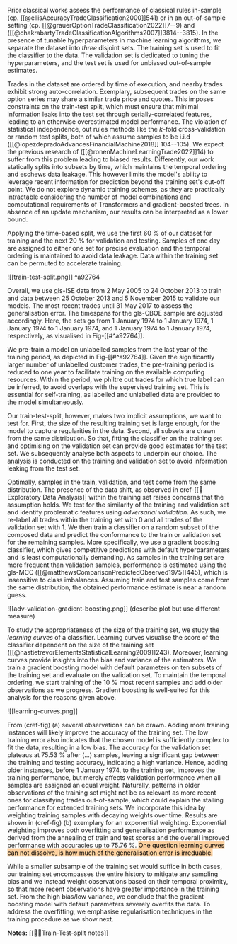 Prior classical works assess the performance of classical rules in-sample (cp. [[@ellisAccuracyTradeClassification2000]]541) or in an out-of-sample setting (cp. [[@grauerOptionTradeClassification2022]]7--9) and ([[@chakrabartyTradeClassificationAlgorithms2007]]3814--3815).  In the presence of tunable hyperparameters in machine learning algorithms, we separate the dataset into *three* disjoint sets. The training set is used to fit the classifier to the data. The validation set is dedicated to tuning the hyperparameters, and the test set is used for unbiased out-of-sample estimates. 

Trades in the dataset are ordered by time of execution, and nearby trades exhibit strong auto-correlation. Exemplary, subsequent trades on the same option series may share a similar trade price and quotes. This imposes constraints on the train-test split, which must ensure that minimal information leaks into the test set through serially-correlated features, leading to an otherwise overestimated model performance. The violation of statistical independence, out rules methods like the $k$-fold cross-validation or random test splits, both of which assume samples to be i.i.d ([[@lopezdepradoAdvancesFinancialMachine2018]] 104--105). We expect the previous research of ([[@ronenMachineLearningTrade2022]]14) to suffer from this problem leading to biased results. Differently, our work statically splits into subsets by time, which maintains the temporal ordering and eschews data leakage. This however limits the model's ability to leverage recent information for prediction beyond the training set's cut-off point. We do not explore dynamic training schemes, as they are practically intractable considering the number of model combinations and computational requirements of Transformers and gradient-boosted trees. In absence of an update mechanism, our results can be interpreted as a lower bound.

Applying the time-based split, we use the first 60 % of our dataset for training and the next 20 % for validation and testing. Samples of one day are assigned to either one set for precise evaluation and the temporal ordering is maintained to avoid data leakage. Data within the training set can be permuted to accelerate training.

![[train-test-split.png]] ^a92764 

Overall,  we use gls-ISE data from 2 May 2005 to 24 October 2013 to train and data between 25 October 2013 and 5 November 2015 to validate our models. The most recent trades until 31 May 2017 to assess the generalisation error. The timespans for the gls-CBOE sample are adjusted accordingly. Here, the sets go from 1 January 1974 to 1 January 1974, 1 January 1974 to 1 January 1974, and 1 January 1974 to 1 January 1974, respectively, as visualised in Fig-[[#^a92764]].

We pre-train a model on unlabelled samples from the last year of the training period, as depicted in Fig-[[#^a92764]]. Given the significantly larger number of unlabelled customer trades, the pre-training period is reduced to one year to facilitate training on the available computing resources. Within the period, we philtre out trades for which true label can be inferred, to avoid overlaps with the supervised training set. This is essential for self-training, as labelled and unlabelled data are provided to the model simultaneously. 

Our train-test-split, however, makes two implicit assumptions, we want to test for. First, the size of the resulting training set is large enough, for the model to capture regularities in the data. Second, all subsets are drawn from the same distribution. So that, fitting the classifier on the training set and optimising on the validation set can provide good estimates for the test set.  We subsequently analyse both aspects to underpin our choice. The analysis is conducted on the training and validation set to avoid information leaking from the test set.

Optimally, samples in the train, validation, and test come from the same distribution. The presence of the data shift, as observed in cref-[[🚏Exploratory Data Analysis]] within the training set raises concerns that the assumption holds. We test for the similarity of the training and validation set and identify problematic features using *adversarial validation*. As such, we re-label all trades within the training set with 0 and all trades of the validation set with 1. We then train a classifier on a random subset of the composed data and predict the conformance to the train or validation set for the remaining samples. More specifically, we use a gradient boosting classifier, which gives competitive predictions with default hyperparameters and is least computationally demanding. As samples in the training set are more frequent than validation samples, performance is estimated using the gls-MCC ([[@matthewsComparisonPredictedObserved1975]]445), which is insensitive to class imbalances. Assuming train and test samples come from the same distribution, the obtained performance estimate is near a random guess.


![[adv-validation-gradient-boosting.png]]
(describe plot but use different measure)

To study the appropriateness of the size of the training set, we study the *learning curves* of a classifier. Learning curves visualise the score of the classifier dependent on the size of the training set ([[@hastietrevorElementsStatisticalLearning2009]]243).  Moreover, learning curves provide insights into the bias and variance of the estimators. We train a gradient boosting model with default parameters on ten subsets of the training set and evaluate on the validation set. To maintain the temporal ordering, we start training of the 10 % most recent samples and add older observations as we progress. Gradient boosting is well-suited for this analysis for the reasons given above. 

![[learning-curves.png]]

From (cref-fig) (a) several observations can be drawn. Adding more training instances will likely improve the accuracy of the training set. The low training error also indicates that the chosen model is sufficiently complex to fit the data, resulting in a low bias. The accuracy for the validation set plateaus at 75.53 % after (...) samples, leaving a significant gap between the training and testing accuracy, indicating a high variance. Hence, adding older instances, before 1 January 1974, to the training set, improves the training performance, but merely affects validation performance when all samples are assigned an equal weight. Naturally, patterns in older observations of the training set might not be as relevant as more recent ones for classifying trades out-of-sample, which could explain the stalling performance for extended training sets. We incorporate this idea by weighting training samples with decaying weights over time. Results are shown in (cref-fig) (b) exemplary for an exponential weighting. Exponential weighting improves both overfitting and generalisation performance as derived from the annealing of train and test scores and the overall improved performance with accuracies up to 75.76 %. <mark style="background: #FFB86CA6;">One question learning curves can not dissolve, is how much of the generalisation error is irreduable.</mark>

While a smaller subsample of the training set would suffice in both cases, our training set encompasses the entire history to mitigate any sampling bias and we instead weight observations based on their temporal proximity, so that more recent observations have greater importance in the training set. From the high bias/low variance, we conclude that the gradient-boosting model with default parameters severely overfits the data. To address the overfitting, we emphasise regularisation techniques in the training procedure as we show next. 

**Notes:**
[[👨‍🍳Train-Test-split notes]]


